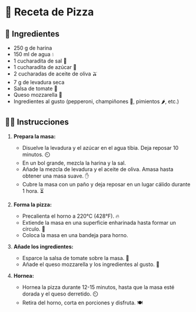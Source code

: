# 🍕 Receta de Pizza

## 📝 Ingredientes

- 250 g de harina
- 150 ml de agua 💧
- 1 cucharadita de sal 🧂
- 1 cucharadita de azúcar 🍬
- 2 cucharadas de aceite de oliva 🫒
- 7 g de levadura seca
- Salsa de tomate 🍅
- Queso mozzarella 🧀
- Ingredientes al gusto (pepperoni, champiñones 🍄, pimientos 🌶️, etc.)

## 👩‍🍳 Instrucciones

1. **Prepara la masa:**
   - Disuelve la levadura y el azúcar en el agua tibia. Deja reposar 10 minutos. ⏲️
   - En un bol grande, mezcla la harina y la sal.
   - Añade la mezcla de levadura y el aceite de oliva. Amasa hasta obtener una masa suave. ✋
   - Cubre la masa con un paño y deja reposar en un lugar cálido durante 1 hora. ⏳

2. **Forma la pizza:**
   - Precalienta el horno a 220°C (428°F). 🔥
   - Extiende la masa en una superficie enharinada hasta formar un círculo. 🔄
   - Coloca la masa en una bandeja para horno.

3. **Añade los ingredientes:**
   - Esparce la salsa de tomate sobre la masa. 🍅
   - Añade el queso mozzarella y los ingredientes al gusto. 🧀

4. **Hornea:**
   - Hornea la pizza durante 12-15 minutos, hasta que la masa esté dorada y el queso derretido. ⏲️
   - Retira del horno, corta en porciones y disfruta. 🍽️
